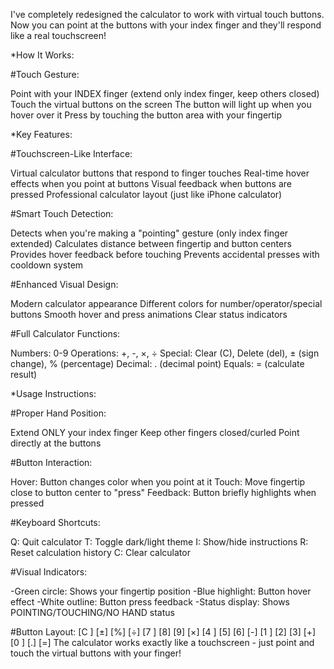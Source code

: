 I've completely redesigned the calculator to work with virtual touch buttons. Now you can point at the buttons with your index finger and they'll respond like a real touchscreen!

*How It Works:

#Touch Gesture:

Point with your INDEX finger (extend only index finger, keep others closed)
Touch the virtual buttons on the screen
The button will light up when you hover over it
Press by touching the button area with your fingertip

*Key Features:

#Touchscreen-Like Interface:

Virtual calculator buttons that respond to finger touches
Real-time hover effects when you point at buttons
Visual feedback when buttons are pressed
Professional calculator layout (just like iPhone calculator)


#Smart Touch Detection:

Detects when you're making a "pointing" gesture (only index finger extended)
Calculates distance between fingertip and button centers
Provides hover feedback before touching
Prevents accidental presses with cooldown system

#Enhanced Visual Design:

Modern calculator appearance
Different colors for number/operator/special buttons
Smooth hover and press animations
Clear status indicators


#Full Calculator Functions:

Numbers: 0-9
Operations: +, -, ×, ÷
Special: Clear (C), Delete (del), ± (sign change), % (percentage)
Decimal: . (decimal point)
Equals: = (calculate result)



*Usage Instructions:

#Proper Hand Position:

Extend ONLY your index finger
Keep other fingers closed/curled
Point directly at the buttons


#Button Interaction:

Hover: Button changes color when you point at it
Touch: Move fingertip close to button center to "press"
Feedback: Button briefly highlights when pressed


#Keyboard Shortcuts:

Q: Quit calculator
T: Toggle dark/light theme
I: Show/hide instructions
R: Reset calculation history
C: Clear calculator



#Visual Indicators:

-Green circle: Shows your fingertip position
-Blue highlight: Button hover effect
-White outline: Button press feedback
-Status display: Shows POINTING/TOUCHING/NO HAND status

#Button Layout:
[C ] [±] [%] [÷]
[7 ] [8] [9] [×]
[4 ] [5] [6] [-]
[1 ] [2] [3] [+]
[0     ] [.] [=]
The calculator works exactly like a touchscreen - just point and touch the virtual buttons with your finger!

